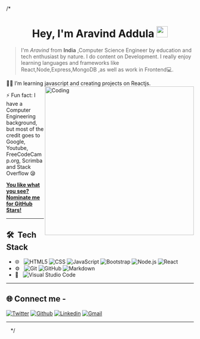 /*
<h1 align="center">Hey, I'm Aravind Addula <img src="https://raw.githubusercontent.com/aemmadi/aemmadi/master/wave.gif" width="30px"></h1>

>I'm *Aravind* from **India** ,Computer Science Engineer by education and tech enthusiast by nature. I do content on Development. I really enjoy learning languages and frameworks like React,Node,Express,MongoDB ,as well as work in Frontend💻.

👩‍💻 I’m learning javascript and creating projects on Reactjs.
<img align="right" alt="Coding" width="400" src="https://cdn.dribbble.com/users/1162077/screenshots/3848914/programmer.gif">


⚡ Fun fact: I have a Computer Engineering background, but most of the credit goes to Google, Youtube, FreeCodeCamp.org, Scrimba and Stack Overflow 😪

 [**You like what you see? Nominate me for GitHub Stars!**](https://stars.github.com/nominate/)
___

## 🛠 &nbsp;Tech Stack

- 🌐 &nbsp;
  ![HTML5](https://img.shields.io/badge/-HTML5-333333?style=flat&logo=HTML5)
  ![CSS](https://img.shields.io/badge/-CSS-333333?style=flat&logo=CSS3&logoColor=1572B6)
  ![JavaScript](https://img.shields.io/badge/-JavaScript-333333?style=flat&logo=javascript)
  ![Bootstrap](https://img.shields.io/badge/-Bootstrap-333333?style=flat&logo=bootstrap&logoColor=563D7C)
  ![Node.js](https://img.shields.io/badge/-Node.js-333333?style=flat&logo=node.js)
  ![React](https://img.shields.io/badge/-React-333333?style=flat&logo=react)
- ⚙️ &nbsp;
  ![Git](https://img.shields.io/badge/-Git-333333?style=flat&logo=git)
  ![GitHub](https://img.shields.io/badge/-GitHub-333333?style=flat&logo=github)
  ![Markdown](https://img.shields.io/badge/-Markdown-333333?style=flat&logo=markdown)
- 🔧 &nbsp;
  ![Visual Studio Code](https://img.shields.io/badge/-Visual%20Studio%20Code-333333?style=flat&logo=visual-studio-code&logoColor=007ACC)
___

 ## 🌐 Connect me -

[![Twitter](https://img.shields.io/badge/-Twitter-blue?&logo=Github&logoColor=wh)](https://twitter.com/AravindAddula)
[![Github](https://img.shields.io/badge/-Github-000?&logo=Github&logoColor=white)](https://github.com/aravindaddula)
[![Linkedin](https://img.shields.io/badge/-LinkedIn-blue?&logo=Linkedin&logoColor=white)](https://www.linkedin.com/in/aravindadddula/)
[![Gmail](https://img.shields.io/badge/-Gmail-c14438?&logo=Gmail&logoColor=white)](mailto:aravindaddula@gmail.com)
___

                                                                                                                                                     
 <img align="centre" src="" alt="" />
 
 <img align="centre" src="" alt="" />
 
<img align="centre" src="" alt="" />       
*/
